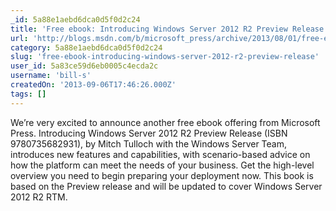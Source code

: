 ```yaml
---
_id: 5a88e1aebd6dca0d5f0d2c24
title: 'Free ebook: Introducing Windows Server 2012 R2 Preview Release'
url: 'http://blogs.msdn.com/b/microsoft_press/archive/2013/08/01/free-ebook-introducing-windows-server-2012-r2-preview-release.aspx?loc=zTS1z&prod=zWSz&tech=zOttechz&prog=zPressz&type=zDLz&media=zBKz&country=zUSz'
category: 5a88e1aebd6dca0d5f0d2c24
slug: 'free-ebook-introducing-windows-server-2012-r2-preview-release'
user_id: 5a83ce59d6eb0005c4ecda2c
username: 'bill-s'
createdOn: '2013-09-06T17:46:26.000Z'
tags: []
---
```


We’re very excited to announce another free ebook offering from Microsoft Press. Introducing Windows Server 2012 R2 Preview Release (ISBN 9780735682931), by Mitch Tulloch with the Windows Server Team, introduces new features and capabilities, with scenario-based advice on how the platform can meet the needs of your business. Get the high-level overview you need to begin preparing your deployment now. This book is based on the Preview release and will be updated to cover Windows Server 2012 R2 RTM.
